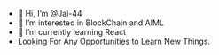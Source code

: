- 👋 Hi, I’m @Jai-44
- 👀 I’m interested in BlockChain and AIML
- 🌱 I’m currently learning React
- Looking For Any Opportunities to Learn New Things.

